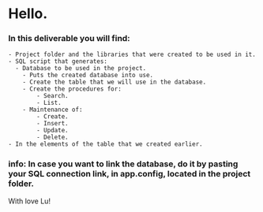   # Hello.
### In this deliverable you will find:
    - Project folder and the libraries that were created to be used in it.
    - SQL script that generates:
      - Database to be used in the project.
        - Puts the created database into use.
        - Create the table that we will use in the database.
        - Create the procedures for:
            - Search.
            - List.
        - Maintenance of:
            - Create.
            - Insert.
            - Update.
            - Delete.
    - In the elements of the table that we created earlier.
           
### info: In case you want to link the database, do it by pasting your SQL connection link, in app.config, located in the project folder.

With love
Lu!
